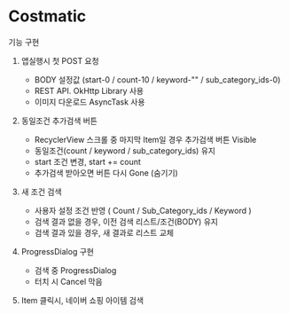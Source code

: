 # Costmatic

기능 구현
 1) 앱실행시 첫 POST 요청
      - BODY 설정값 (start-0 / count-10 / keyword-"" / sub_category_ids-0) 
      - REST API. OkHttp Library 사용
      - 이미지 다운로드 AsyncTask 사용

 2) 동일조건 추가검색 버튼
      - RecyclerView 스크롤 중 마지막 Item일 경우 추가검색 버튼 Visible
      - 동일조건(count / keyword / sub_category_ids) 유지
      - start 조건 변경, start += count
      - 추가검색 받아오면 버튼 다시 Gone (숨기기)
      
 3) 새 조건 검색
      - 사용자 설정 조건 반영 ( Count / Sub_Category_ids / Keyword )
      - 검색 결과 없을 경우, 이전 검색 리스트/조건(BODY) 유지 
      - 검색 결과 있을 경우, 새 결과로 리스트 교체
      
 4) ProgressDialog 구현
      - 검색 중 ProgressDialog
      - 터치 시 Cancel 막음
      
 4) Item 클릭시, 네이버 쇼핑 아이템 검색
